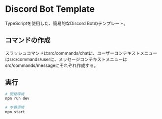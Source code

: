 # Discord Bot Template
TypeScriptを使用した、簡易的なDiscord Botのテンプレート。

## コマンドの作成
スラッシュコマンドはsrc/commands/chatに、ユーザーコンテキストメニューはsrc/commands/userに、メッセージコンテキストメニューはsrc/commands/messageにそれぞれ作成する。

## 実行
```bash
# 開発環境
npm run dev
```
```bash
# 本番環境
npm start
```
